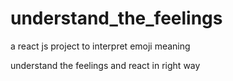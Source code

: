 # understand_the_feelings

a react js project to interpret emoji meaning

understand the feelings and react in right way
